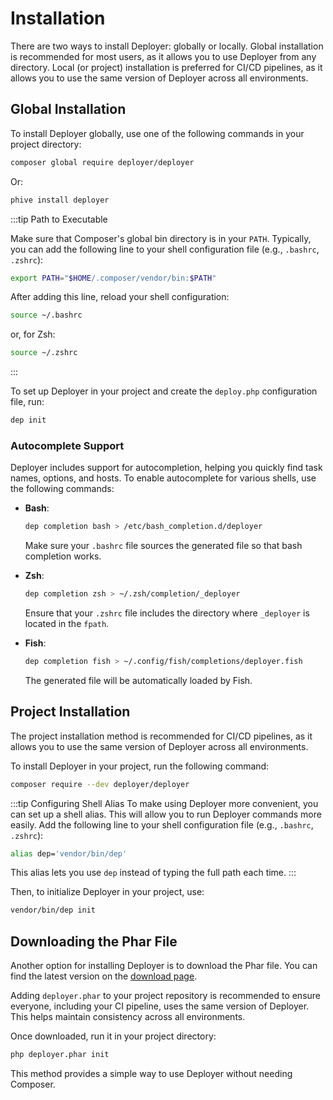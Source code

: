 # Installation

There are two ways to install Deployer: globally or locally. Global installation is recommended for most users, as it
allows you to use Deployer from any directory.
Local (or project) installation is preferred for CI/CD pipelines, as it allows you to use the same version of Deployer
across all environments.

## Global Installation

To install Deployer globally, use one of the following commands in your project directory:

```sh
composer global require deployer/deployer
```

Or:

```sh
phive install deployer
```

:::tip Path to Executable

Make sure that Composer's global bin directory is in your `PATH`. Typically, you can add the following line to your
shell configuration file (e.g., `.bashrc`, `.zshrc`):

```sh
export PATH="$HOME/.composer/vendor/bin:$PATH"

```

After adding this line, reload your shell configuration:

```sh
source ~/.bashrc
```

or, for Zsh:

```sh
source ~/.zshrc
```

:::

To set up Deployer in your project and create the `deploy.php` configuration file, run:

```sh
dep init
```

### Autocomplete Support

Deployer includes support for autocompletion, helping you quickly find task names, options, and hosts. To enable
autocomplete for various shells, use the following commands:


- **Bash**:

  ```sh
  dep completion bash > /etc/bash_completion.d/deployer
  ```

  Make sure your `.bashrc` file sources the generated file so that bash completion works.

- **Zsh**:

  ```sh
  dep completion zsh > ~/.zsh/completion/_deployer
  ```

  Ensure that your `.zshrc` file includes the directory where `_deployer` is located in the `fpath`.

- **Fish**:

  ```sh
  dep completion fish > ~/.config/fish/completions/deployer.fish
  ```

  The generated file will be automatically loaded by Fish.

## Project Installation

The project installation method is recommended for CI/CD pipelines, as it allows you to use the same version of Deployer
across all environments.

To install Deployer in your project, run the following command:

```sh
composer require --dev deployer/deployer
```

:::tip Configuring Shell Alias
To make using Deployer more convenient, you can set up a shell alias. This will allow you to run Deployer commands more
easily. Add the following line to your shell configuration file (e.g., `.bashrc`, `.zshrc`):

```sh
alias dep='vendor/bin/dep'
```

This alias lets you use `dep` instead of typing the full path each time.
:::

Then, to initialize Deployer in your project, use:

```sh
vendor/bin/dep init
```

## Downloading the Phar File

Another option for installing Deployer is to download the Phar file. You can find the latest version on
the [download page](/download).

Adding `deployer.phar` to your project repository is recommended to ensure everyone, including your CI pipeline, uses
the same version of Deployer. This helps maintain consistency across all environments.

Once downloaded, run it in your project directory:

```sh
php deployer.phar init
```

This method provides a simple way to use Deployer without needing Composer.

